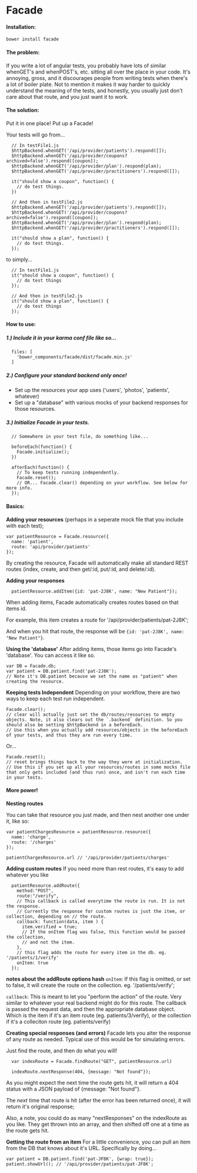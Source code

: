 # Facade

#### Installation:
`bower install facade`


#### The problem:
  If you write a lot of angular tests, you probably have lots of similar whenGET's and whenPOST's, etc. sitting all over the place in your code. It's annoying, gross, and it discourages people from writing tests when there's a lot of boiler plate. Not to mention it makes it way harder to quickly understand the meaning of the tests, and honestly, you usually just don't care about that route, and you just want it to work. 

#### The solution:

  Put it in one place! Put up a Facade!

  Your tests will go from...

  ```
    // In testFile1.js
    $httpBackend.whenGET('/api/provider/patients').respond([]);
    $httpBackend.whenGET('/api/provider/coupons?archived=false').respond([coupon]);
    $httpBackend.whenGET('/api/provider/plan').respond(plan);
    $httpBackend.whenGET('/api/provider/practitioners').respond([]);

    it("should show a coupon", function() {
      // do test things.
    })

    // And then in testFile2.js
    $httpBackend.whenGET('/api/provider/patients').respond([]);
    $httpBackend.whenGET('/api/provider/coupons?archived=false').respond([coupon]);
    $httpBackend.whenGET('/api/provider/plan').respond(plan);
    $httpBackend.whenGET('/api/provider/practitioners').respond([]);

    it("should show a plan", function() {
      // do test things.
    });

  ```

  to simply...
  ```
    // In testFile1.js
    it("should show a coupon", function() {
      // do test things
    });

    // And then in testFile2.js
    it("should show a plan", function() {
      // do test things
    });

  ```

#### How to use:

##### 1.) Include it in your karma conf file like so...
  ```
    files: [
      'bower_components/facade/dist/facade.min.js'
    ]
  ```

##### 2.) Configure your standard backend only once!
  - Set up the resources your app uses ('users', 'photos', 'patients', whatever)
  - Set up a "database" with various mocks of your backend responses for those resources.

##### 3.) Initialize Facade in your tests.
```
  // Somewhere in your test file, do something like...

  beforeEach(function() {
    Facade.initialize();
  })

  afterEach(function() {
    // To keep tests running independently.
    Facade.reset(); 
    // OR... Facade.clear() depending on your workflow. See below for more info.
  });
```


#### Basics:
  
  **Adding your resources**
  (perhaps in a seperate mock file that you include with each test);

  ```
  var patientResource = Facade.resource({
    name: 'patient',
    route: 'api/provider/patients'
  });
  ```
  By creating the resource, Facade will automatically make all standard REST routes (index, create, and then get/:id, put/:id, and delete/:id).

  **Adding your responses**

  ```
    patientResource.addItem({id: 'pat-2J8K', name: "New Patient"});
  ```
  When adding items, Facade automatically creates routes based on that items id.

  For example, this item creates a route for '/api/provider/patients/pat-2J8K';

  And when you hit that route, the response will be `{id: 'pat-2J8K', name: "New Patient"}`.

  **Using the 'database'**
  After adding items, those items go into Facade's 'database'. You can access it like so.
  ```
  var DB = Facade.db;
  var patient = DB.patient.find('pat-2J8K');
  // Note it's DB.patient because we set the name as "patient" when creating the resource.
  ```

  **Keeping tests Independent**
  Depending on your workflow, there are two ways to keep each test run independent.

  ```
  Facade.clear();
  // clear will actually just set the db/routes/resources to empty objects. Note, it also clears out the `.backend` definition. So you should also be setting $httpBackend in a beforeEach.
  // Use this when you actually add resources/objects in the beforeEach of your tests, and thus they are run every time.
  ```

  Or...
  ```
  Facade.reset();
  // reset brings things back to the way they were at initialization.
  // Use this if you set up all your resources/routes in some mocks file that only gets included (and thus run) once, and isn't run each time in your tests.
  ```


#### More power!


  **Nesting routes**

  You can take that resource you just made, and then nest another one under it, like so:
  ``` 
  var patientChargesResource = patientResource.resource({
    name: 'charge',
    route: '/charges'
  });

  patientChargesResource.url // '/api/provider/patients/charges'
  ```

  **Adding custom routes**
  If you need more than rest routes, it's easy to add whatever you like

  ```
    patientResource.addRoute({
      method:"POST",
      route:"/verify",
      // This callback is called everytime the route is run. It is not the response.
      // Currently the response for custom routes is just the item, or collection, depending on // the route.
      callback: function(data, item ) {
        item.verified = true;
        // If the onItem flag was false, this function would be passed the collection,
        // and not the item.
      },
      // this flag adds the route for every item in the db. eg. '/patients/1/verify'
      onItem: true 
    });
  ```
  **notes about the addRoute options hash**
  `onItem`: If this flag is omitted, or set to false, it will create the route on the collection.
  eg. '/patients/verify';

  `callback`: This is meant to let you "perform the action" of the route. Very similar to whatever your real backend might do for this route. The callback is passed the request data, and then the appropriate database object. Which is the item if it's an item route (eg. patients/3/verify), or the collection if it's a colleciton route (eg. patients/verify)


  **Creating special responses (and errors)**
  Facade lets you alter the response of any route as needed. Typical use of this would be for simulating errors.

  Just find the route, and then do what you will!
  ```
    var indexRoute = Facade.findRoute("GET", patientResource.url)

    indexRoute.nextResponse(404, {message: "Not found"});
  ```
  As you might expect the next time the route gets hit, it will return a 404 status with
  a JSON payload of {message: "Not found"}.

  The *next* time that route is hit (after the error has been returned once), it will
  return it's original response;

  Also, a note, you could do as many "nextResponses" on the indexRoute as you like. They get thrown into an array, and then shifted off one at a time as the route gets hit.

  **Getting the route from an item**
  For a little convenience, you can pull an item from the DB that knows about it's URL.
  Specifically by doing...
  ```
  var patient = DB.patient.find('pat-JF8K', {wrap: true});
  patient.showUrl(); // '/api/provider/patients/pat-JF8K';
  ```
